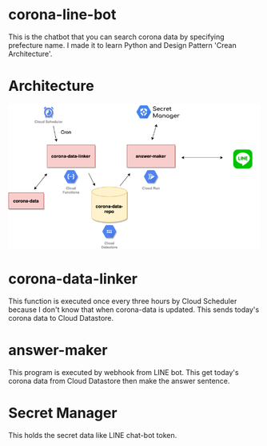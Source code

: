 # corona-line-bot
This is the chatbot that you can search corona data by specifying prefecture name.
I made it to learn Python and Design Pattern 'Crean Architecture'.

# Architecture
![corona-line-botのアーキテクチャ](corona-line-bot-arc.png)

# corona-data-linker
This function is executed once every three hours by Cloud Scheduler because I don't know that when corona-data is updated.
This sends today's corona data to Cloud Datastore.

# answer-maker
This program is executed by webhook from LINE bot. This get today's corona data from Cloud Datastore then make the answer sentence.

# Secret Manager
This holds the secret data like LINE chat-bot token.

